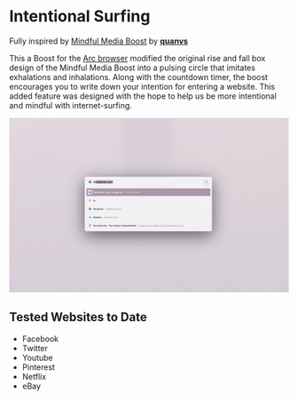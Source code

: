 # Intentional Surfing

Fully inspired by [Mindful Media Boost](https://github.com/qu8n/arc-boost-mindful-media#mindful-media-boost) by **[quanvs](https://github.com/quanvs/arc-boost-mindful-media)**

This a Boost for the [Arc browser](https://arc.net/) modified the original rise and fall box design of the Mindful Media Boost into a pulsing circle that imitates exhalations and inhalations. Along with the countdown timer, the boost encourages you to write down your intention for entering a website. This added feature was designed with the hope to help us be more intentional and mindful with internet-surfing. 

![demo.gif](demo.gif)

## Tested Websites to Date

- Facebook
- Twitter
- Youtube
- Pinterest
- Netflix
- eBay
